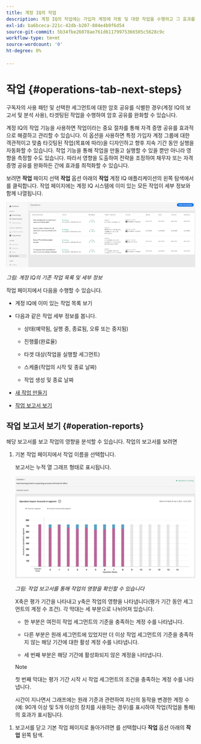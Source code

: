 ```yaml
---
title: 계정 IQ의 작업
description: 계정 IQ의 작업에는 가입자 계정에 자동 및 대량 작업을 수행하고 그 효과를 추적하는 작업이 포함됩니다.
exl-id: ba6bceca-221c-42db-b207-804e4b9f6d54
source-git-commit: 5b34fbe26078ae761d61179975366505c5628c9c
workflow-type: tm+mt
source-wordcount: '0'
ht-degree: 0%

---
```


# 작업 {#operations-tab-next-steps}

구독자의 사용 패턴 및 선택한 세그먼트에 대한 암호 공유를 식별한 경우(계정 IQ의 보고서 및 분석 사용), 타겟팅된 작업을 수행하여 암호 공유를 완화할 수 있습니다.

계정 IQ의 작업 기능을 사용하면 작업이라는 중요 절차를 통해 자격 증명 공유를 효과적으로 해결하고 관리할 수 있습니다. 이 옵션을 사용하면 특정 가입자 계정 그룹에 대한 객관적이고 맞춤 타깃팅된 작업(목표에 따라)을 디자인하고 향후 지속 기간 동안 실행을 자동화할 수 있습니다. 작업 기능을 통해 작업을 만들고 실행할 수 있을 뿐만 아니라 영향을 측정할 수도 있습니다. 따라서 영향을 도출하여 전략을 조정하여 채무자 또는 자격 증명 공유를 완화하든 간에 효과를 최적화할 수 있습니다.

보려면 **작업** 페이지 선택 **작업** 옵션 아래의 **작업** 계정 IQ 애플리케이션의 왼쪽 탐색에서 를 클릭합니다. 작업 페이지에는 계정 IQ 시스템에 이미 있는 모든 작업이 세부 정보와 함께 나열됩니다.

![](assets/operations-page.png)

*그림: 계정 IQ의 기존 작업 목록 및 세부 정보*

작업 페이지에서 다음을 수행할 수 있습니다.

* 계정 IQ에 이미 있는 작업 목록 보기

* 다음과 같은 작업 세부 정보를 봅니다.

   * 상태(예약됨, 실행 중, 종료됨, 오류 또는 중지됨)

   * 진행률(완료율)

   * 타겟 대상(작업을 실행할 세그먼트)

   * 스케줄(작업의 시작 및 종료 날짜)

   * 작업 생성 및 종료 날짜

* [새 작업 만들기](/help/AccountIQ/operation-affecting-user-segment.md)

* [작업 보고서 보기](#operation-reports)

<!--* Search from the list of operations using Search field

* Stop an operation.

* Create a duplicate operation.

* [Configure columns of Operations details page](#configure-columns)-->

## 작업 보고서 보기 {#operation-reports}

해당 보고서를 보고 작업의 영향을 분석할 수 있습니다. 작업의 보고서를 보려면

1. 기본 작업 페이지에서 작업 이름을 선택합니다.

   보고서는 누적 열 그래프 형태로 표시됩니다.

   ![](assets/operation-impact-report.png)

   *그림: 작업 보고서를 통해 작업의 영향을 확인할 수 있습니다*

   X축은 평가 기간을 나타내고 y축은 작업의 영향을 나타냅니다(평가 기간 동안 세그먼트의 계정 수 조건). 각 막대는 세 부분으로 나뉘어져 있습니다.

   * 한 부분은 여전히 작업 세그먼트의 기준을 충족하는 계정 수를 나타냅니다.

   * 다른 부분은 원래 세그먼트에 있었지만 더 이상 작업 세그먼트의 기준을 충족하지 않는 해당 기간에 대한 활성 계정 수를 나타냅니다.

   * 세 번째 부분은 해당 기간에 활성화되지 않은 계정을 나타냅니다.
   >[!NOTE]
   >
   >첫 번째 막대는 평가 기간 시작 시 작업 세그먼트의 조건을 충족하는 계정 수를 나타냅니다.

   시간이 지나면서 그래프에는 원래 기준과 관련하여 자신의 동작을 변경한 계정 수(예: 90개 이상 및 5개 이상의 장치를 사용하는 경우)를 표시하여 작업(작업을 통해)의 효과가 표시됩니다.

<!--For example, in the above image the variable on the y-axis is number of accounts. Looking at the graph you can compare the number of accounts that are in the operations' segment versus the number of accounts that are outside the operations segment at a particular time (such as week 2nd of the operations evaluation period). Therefore, you can analyze how over the evaluation period do number of accounts vary within the operation segment and outside the segment.

So, if your operation was to send out warning emails to suspecting accounts, and accounts in operations segment were those with sharing probability more than 90 and using more than 5 devices to stream content, then in the beginning of the evaluation period accounts in segment are more than 17 thousand. This number changes over the evaluation period as shown in the graph, thereby indicating the impact of operation. Based on the evaluation, you can take remedial measures on suspecting accounts, or continue with the operation, or adjust your strategy for better outcomes to curb credential sharing.-->

1. 보고서를 닫고 기본 작업 페이지로 돌아가려면 를 선택합니다 **작업** 옵션 아래의 **작업** 왼쪽 탐색.

<!--

![](assets/operations-details.png)

*Figure: Operation details*
## Configure columns {#configure-columns}

You can select the icon to **Configure columns** on the top of the operations table.

![](assets/config-columns.png)

*Figure: Configure columns of Operations details page*-->